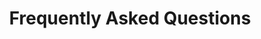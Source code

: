 ---
layout: layouts/page.njk
title: Frequently Asked Questions
permalink: /faq/index.html
description: Frequently asked questions of Eric Wallace (ecrosstexas).
---